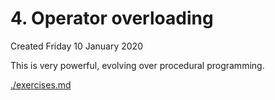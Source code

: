 # 4. Operator overloading
Created Friday 10 January 2020

This is very powerful, evolving over procedural programming.

[./exercises.md](4._Operator_overloading/exercises.md)

